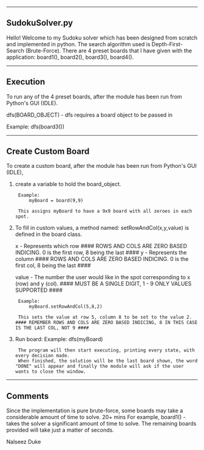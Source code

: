 ----------------
SudokuSolver.py
----------------

Hello! Welcome to my Sudoku solver which has been designed from scratch and implemented in python. The search algorithm used is Depth-First-Search (Brute-Force).
There are 4 preset boards that I have given with the application: board1(), board2(), board3(), board4().

-----------
Execution
-----------

To run any of the 4 preset boards, after the module has been run from Python's GUI (IDLE).

   dfs(BOARD_OBJECT) - dfs requires a board object to be passed in

Example: dfs(board3())

-------------------
Create Custom Board
-------------------

To create a custom board, after the module has been run from Python's GUI (IDLE),

1) create a variable to hold the board_object.

		Example:
			myBoard = board(9,9)

		This assigns myBoard to have a 9x9 board with all zeroes in each spot.


2) To fill in custom values, a method named: setRowAndCol(x,y,value) is defined in the board class.

	x - Represents which row		  #### ROWS AND COLS ARE ZERO BASED INDICING. 0 is the first row, 8 being the last ####
	y - Represents the column		  #### ROWS AND COLS ARE ZERO BASED INDICING. 0 is the first col, 8 being the last ####


	value - The number the user would like in the spot corresponding to x (row) and y (col).    #### MUST BE A SINGLE DIGIT, 1 - 9 ONLY VALUES SUPPORTED ####

		Example:
			myBoard.setRowAndCol(5,8,2)

		This sets the value at row 5, column 8 to be set to the value 2.  #### REMEMBER ROWS AND COLS ARE ZERO BASED INDICING, 8 IN THIS CASE IS THE LAST COL, NOT 9 ####

3) Run board:
		Example:
			dfs(myBoard)

		The program will then start executing, printing every state, with every decision made.
		When finished, the solution will be the last board shown, the word "DONE" will appear and finally the module will ask if the user wants to close the window.


--------
Comments
--------

Since the implementation is pure brute-force, some boards may take a considerable amount of time to solve. 20+ mins
For example, board1() - takes the solver a significant amount of time to solve.
The remaining boards provided will take just a matter of seconds.




Nalseez Duke
